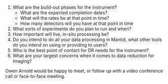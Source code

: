 
1. What are the build-out phases for the instrument? 
   * What are the expected completion dates?
   * What will the rates be at that point in time?
   * How many detectors will you have at that point in time
1. What sorts of experiments do you plan to run and when?
1. How important will live, in-situ processing be?
1. Do you intend to do all your data processing in Mantid, what other tools do you intend on using or providing to users?
1. Who is the best point of contact for DR needs for the instrument?
1. What are your largest concerns when it comes to data reduction for imaging?

Owen Arnold would be happy to meet, or follow up with a video conference call or face-to-face meeting.
  
